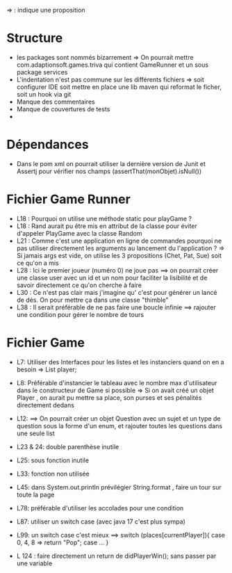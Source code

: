 => : indique une proposition

# Structure
- les packages sont nommés bizarrement 
  => On pourrait mettre com.adaptionsoft.games.triva qui contient GameRunner et un sous package services
- L'indentation n'est pas commune sur les différents fichiers
  => soit configurer IDE soit mettre en place une lib maven qui reformat le ficher, soit un hook via git
- Manque des commentaires
- Manque de couvertures de tests
- 

# Dépendances
- Dans le pom xml on pourrait utiliser la dernière version de Junit et Assertj pour vérifier nos champs (assertThat(monObjet).isNull())

# Fichier Game Runner
- L18 : Pourquoi on utilise une méthode static pour playGame ?
- L18 : Rand aurait pu être mis en attribut de la classe pour éviter d'appeler PlayGame avec la classe Random
- L21 : Comme c'est une application en ligne de commandes pourquoi ne pas utiliser directement les arguments au lancement du l'application ?
  => Si jamais args est vide, on utilise les 3 propositions (Chet, Pat, Sue) soit ce qu'on a mis
- L28 : Ici le premier joueur (numéro 0) ne joue pas
  ==> on pourrait créer une classe user avec un id et un nom pour faciliter la lisibilité et de savoir directement ce qu'on cherche à faire
- L30 : Ce n'est pas clair mais j'imagine qu' c'est pour générer un lancé de dés. On pour mettre ça dans une classe "thimble"
- L38 : Il serait préférable de ne pas faire une boucle infinie
==> rajouter une condition pour gérer le nombre de tours

# Fichier Game
- L7: Utiliser des Interfaces pour les listes et les instanciers quand on en a besoin
=> List player;
- L8: Préférable d'instancier le tableau avec le nombre max d'utilisateur dans le constructeur de Game si possible 
=> Si on avait créé un objet Player , on aurait pu mettre sa place, son purses et ses pénalités directement dedans
- L12: ==> On pourrait créer un objet Question avec un sujet et un type de question sous la forme d'un enum, et rajouter toutes les questions dans une seule list
- L23 & 24: double parenthèse inutile
- L25: sous fonction inutile
- L33: fonction non utilisée
- L45: dans System.out.println prévilégier String.format , faire un tour sur toute la page
- L78: préférable d'utiliser les accolades pour une condition
- L87: utiliser un switch case (avec java 17 c'est plus sympa)
- L99: un switch case c'est mieux
==> switch (places[currentPlayer]){
case 0, 4, 8 => return "Pop";
case ...
}

- L 124 : faire directement un return de didPlayerWin(); sans passer par une variable

